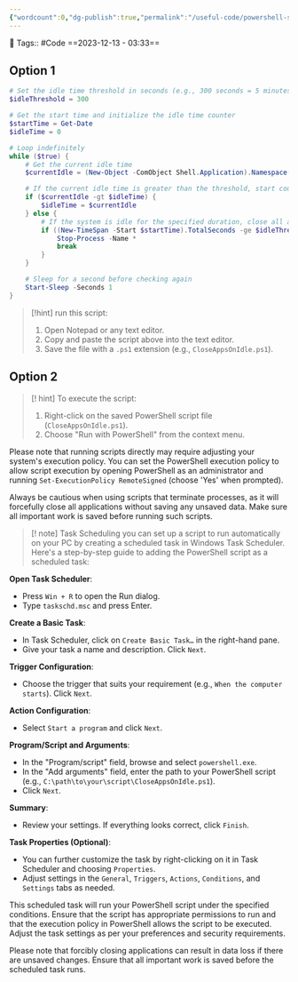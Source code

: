```yaml
---
{"wordcount":0,"dg-publish":true,"permalink":"/useful-code/powershell-script-to-close-programs-automatically/","dgPassFrontmatter":true,"noteIcon":"3","created":"2023-12-13T03:32:57.590+05:30","updated":"2023-12-19T20:23:47.374+05:30"}
---
```


🧶 Tags:: #Code
==2023-12-13 - 03:33==

## Option 1
```powershell
# Set the idle time threshold in seconds (e.g., 300 seconds = 5 minutes)
$idleThreshold = 300

# Get the start time and initialize the idle time counter
$startTime = Get-Date
$idleTime = 0

# Loop indefinitely
while ($true) {
    # Get the current idle time
    $currentIdle = (New-Object -ComObject Shell.Application).Namespace('Application').Items() | ForEach-Object { $_.GetFolder.DisplayOf }

    # If the current idle time is greater than the threshold, start counting
    if ($currentIdle -gt $idleTime) {
        $idleTime = $currentIdle
    } else {
        # If the system is idle for the specified duration, close all applications
        if ((New-TimeSpan -Start $startTime).TotalSeconds -ge $idleThreshold) {
            Stop-Process -Name *
            break
        }
    }

    # Sleep for a second before checking again
    Start-Sleep -Seconds 1
}
```

> [!hint]  run this script:
> 1. Open Notepad or any text editor.
> 2. Copy and paste the script above into the text editor.
> 3. Save the file with a `.ps1` extension (e.g., `CloseAppsOnIdle.ps1`).
## Option 2
>[! hint] To execute the script:
>1. Right-click on the saved PowerShell script file (`CloseAppsOnIdle.ps1`).
>2. Choose "Run with PowerShell" from the context menu.

Please note that running scripts directly may require adjusting your system's execution policy. You can set the PowerShell execution policy to allow script execution by opening PowerShell as an administrator and running `Set-ExecutionPolicy RemoteSigned` (choose 'Yes' when prompted).

Always be cautious when using scripts that terminate processes, as it will forcefully close all applications without saving any unsaved data. Make sure all important work is saved before running such scripts.

>[! note] Task Scheduling
you can set up a script to run automatically on your PC by creating a scheduled task in Windows Task Scheduler. Here's a step-by-step guide to adding the PowerShell script as a scheduled task:

**Open Task Scheduler**:
- Press `Win + R` to open the Run dialog.
- Type `taskschd.msc` and press Enter.

**Create a Basic Task**:  
- In Task Scheduler, click on `Create Basic Task…` in the right-hand pane.
- Give your task a name and description. Click `Next`.

**Trigger Configuration**:
- Choose the trigger that suits your requirement (e.g., `When the computer starts`). Click `Next`.

**Action Configuration**:
- Select `Start a program` and click `Next`.

**Program/Script and Arguments**:
- In the "Program/script" field, browse and select `powershell.exe`.
- In the "Add arguments" field, enter the path to your PowerShell script (e.g., `C:\path\to\your\script\CloseAppsOnIdle.ps1`).
- Click `Next`.

**Summary**:
- Review your settings. If everything looks correct, click `Finish`.

**Task Properties (Optional)**:
- You can further customize the task by right-clicking on it in Task Scheduler and choosing `Properties`.
- Adjust settings in the `General`, `Triggers`, `Actions`, `Conditions`, and `Settings` tabs as needed.

This scheduled task will run your PowerShell script under the specified conditions. Ensure that the script has appropriate permissions to run and that the execution policy in PowerShell allows the script to be executed. Adjust the task settings as per your preferences and security requirements.

Please note that forcibly closing applications can result in data loss if there are unsaved changes. Ensure that all important work is saved before the scheduled task runs.